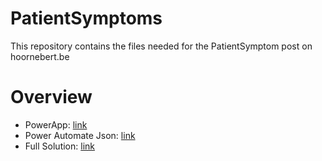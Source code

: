 # PatientSymptoms

This repository contains the files needed for the PatientSymptom post on hoornebert.be

# Overview
- PowerApp: [link](https://docs.microsoft.com/en-us/azure/active-directory/develop/v2-oauth2-client-creds-grant-flow)
- Power Automate Json: [link](https://docs.microsoft.com/en-us/azure/active-directory/develop/v2-oauth2-client-creds-grant-flow)
- Full Solution: [link](https://docs.microsoft.com/en-us/azure/active-directory/develop/v2-oauth2-client-creds-grant-flow)
